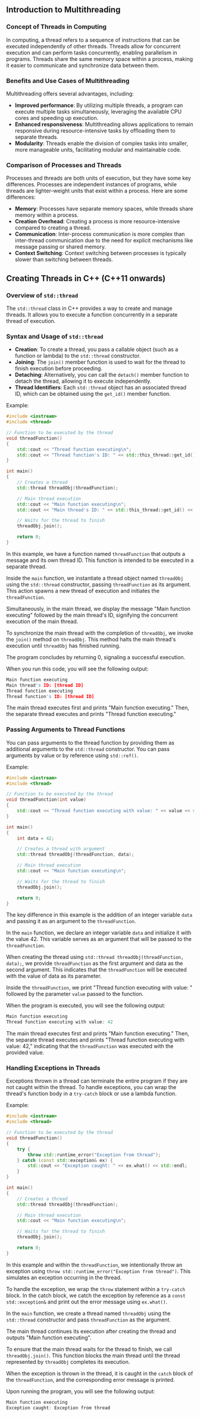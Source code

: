 ## Introduction to Multithreading
### Concept of Threads in Computing
In computing, a thread refers to a sequence of instructions that can be executed independently of other threads. Threads allow for concurrent execution and can perform tasks concurrently, enabling parallelism in programs. Threads share the same memory space within a process, making it easier to communicate and synchronize data between them.

### Benefits and Use Cases of Multithreading
Multithreading offers several advantages, including:

* **Improved performance**: By utilizing multiple threads, a program can execute multiple tasks simultaneously, leveraging the available CPU cores and speeding up execution.
* **Enhanced responsiveness**: Multithreading allows applications to remain responsive during resource-intensive tasks by offloading them to separate threads.
* **Modularity**: Threads enable the division of complex tasks into smaller, more manageable units, facilitating modular and maintainable code.

### Comparison of Processes and Threads
Processes and threads are both units of execution, but they have some key differences. Processes are independent instances of programs, while threads are lighter-weight units that exist within a process. Here are some differences:

* **Memory**: Processes have separate memory spaces, while threads share memory within a process.
* **Creation Overhead**: Creating a process is more resource-intensive compared to creating a thread.
* **Communication**: Inter-process communication is more complex than inter-thread communication due to the need for explicit mechanisms like message passing or shared memory.
* **Context Switching**: Context switching between processes is typically slower than switching between threads.

## Creating Threads in C++ (C++11 onwards)
### Overview of `std::thread`
The `std::thread` class in C++ provides a way to create and manage threads. It allows you to execute a function concurrently in a separate thread of execution.

### Syntax and Usage of `std::thread`
* **Creation**: To create a thread, you pass a callable object (such as a function or lambda) to the `std::thread` constructor.
* **Joining**: The `join()` member function is used to wait for the thread to finish execution before proceeding.
* **Detaching**: Alternatively, you can call the `detach()` member function to detach the thread, allowing it to execute independently.
* **Thread Identifiers**: Each `std::thread` object has an associated thread ID, which can be obtained using the `get_id()` member function.

Example:
```cpp
#include <iostream>
#include <thread>

// Function to be executed by the thread
void threadFunction()
{
    std::cout << "Thread function executing\n";
    std::cout << "Thread function's ID: " << std::this_thread::get_id() << std::endl;
}

int main()
{
    // Creates a thread
    std::thread threadObj(threadFunction);

    // Main thread execution
    std::cout << "Main function executing\n";
    std::cout << "Main thread's ID: " << std::this_thread::get_id() << std::endl;

    // Waits for the thread to finish
    threadObj.join();

    return 0;
}
```
In this example, we have a function named `threadFunction` that outputs a message and its own thread ID. This function is intended to be executed in a separate thread.

Inside the `main` function, we instantiate a thread object named `threadObj` using the `std::thread` constructor, passing `threadFunction` as its argument. This action spawns a new thread of execution and initiates the `threadFunction`.

Simultaneously, in the main thread, we display the message "Main function executing" followed by the main thread's ID, signifying the concurrent execution of the main thread.

To synchronize the main thread with the completion of `threadObj`, we invoke the `join()` method on `threadObj`. This method halts the main thread's execution until `threadObj` has finished running.

The program concludes by returning 0, signaling a successful execution.

When you run this code, you will see the following output:
```cpp
Main function executing
Main thread's ID: [thread ID]
Thread function executing
Thread function's ID: [thread ID] 
```
The main thread executes first and prints "Main function executing." Then, the separate thread executes and prints "Thread function executing."

### Passing Arguments to Thread Functions
You can pass arguments to the thread function by providing them as additional arguments to the `std::thread` constructor. You can pass arguments by value or by reference using `std::ref()`.

Example:
```cpp
#include <iostream>
#include <thread>

// Function to be executed by the thread
void threadFunction(int value)
{
    std::cout << "Thread function executing with value: " << value << std::endl;
}

int main()
{
    int data = 42;

    // Creates a thread with argument
    std::thread threadObj(threadFunction, data);

    // Main thread execution
    std::cout << "Main function executing\n";

    // Waits for the thread to finish
    threadObj.join();

    return 0;
}
```
The key difference in this example is the addition of an integer variable `data` and passing it as an argument to the `threadFunction`.

In the `main` function, we declare an integer variable `data` and initialize it with the value 42. This variable serves as an argument that will be passed to the `threadFunction`.

When creating the thread using `std::thread threadObj(threadFunction, data);`, we provide `threadFunction` as the first argument and data as the second argument. This indicates that the `threadFunction` will be executed with the value of data as its parameter.

Inside the `threadFunction`, we print "Thread function executing with value: " followed by the parameter `value` passed to the function.

When the program is executed, you will see the following output:
```cpp
Main function executing
Thread function executing with value: 42
```
The main thread executes first and prints "Main function executing." Then, the separate thread executes and prints "Thread function executing with value: 42," indicating that the `threadFunction` was executed with the provided value.

### Handling Exceptions in Threads
Exceptions thrown in a thread can terminate the entire program if they are not caught within the thread. To handle exceptions, you can wrap the thread's function body in a `try-catch` block or use a lambda function.

Example:
```cpp
#include <iostream>
#include <thread>

// Function to be executed by the thread
void threadFunction()
{
    try {
        throw std::runtime_error("Exception from thread");
    } catch (const std::exception& ex) {
        std::cout << "Exception caught: " << ex.what() << std::endl;
    }
}

int main()
{
    // Creates a thread
    std::thread threadObj(threadFunction);

    // Main thread execution
    std::cout << "Main function executing\n";

    // Waits for the thread to finish
    threadObj.join();

    return 0;
}
```
In this example and within the `threadFunction`, we intentionally throw an exception using `throw std::runtime_error("Exception from thread")`. This simulates an exception occurring in the thread.

To handle the exception, we wrap the `throw` statement within a `try-catch` block. In the catch block, we catch the exception by reference as a `const std::exception&` and print out the error message using `ex.what()`.

In the `main` function, we create a thread named `threadObj` using the `std::thread` constructor and pass `threadFunction` as the argument.

The main thread continues its execution after creating the thread and outputs "Main function executing".

To ensure that the main thread waits for the thread to finish, we call `threadObj.join()`. This function blocks the main thread until the thread represented by `threadObj` completes its execution.

When the exception is thrown in the thread, it is caught in the `catch` block of the `threadFunction`, and the corresponding error message is printed.

Upon running the program, you will see the following output:
```cpp
Main function executing
Exception caught: Exception from thread
```